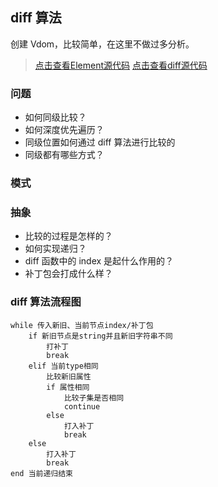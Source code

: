 ## diff 算法

创建 Vdom，比较简单，在这里不做过多分析。

> [点击查看Element源代码](./element.js)
> [点击查看diff源代码](./diff.js)

### 问题

- 如何同级比较？
- 如何深度优先遍历？
- 同级位置如何通过 diff 算法进行比较的
- 同级都有哪些方式？

### 模式

### 抽象

- 比较的过程是怎样的？
- 如何实现递归？
- diff 函数中的 index 是起什么作用的？
- 补丁包会打成什么样？

### diff 算法流程图


```tefcha
while 传入新旧、当前节点index/补丁包
    if 新旧节点是string并且新旧字符串不同
        打补丁
        break
    elif 当前type相同
        比较新旧属性
        if 属性相同
            比较子集是否相同
            continue
        else 
            打入补丁
            break
    else
        打入补丁
        break
end 当前递归结束
```